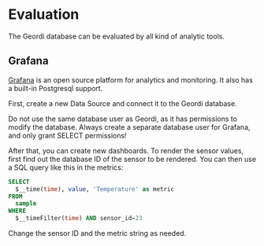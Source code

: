 # Evaluation

The Geordi database can be evaluated by all kind of analytic tools.

## Grafana

[Grafana](https://grafana.com/) is an open source platform for analytics and monitoring. It also has a built-in Postgresql support.

First, create a new Data Source and connect it to the Geordi database.

<div class="alert alert-info" role="alert">

Do not use the same database user as Geordi, as it has permissions to modify the database. Always create a separate database user for Grafana, and only grant SELECT permissions!
</div>

After that, you can create new dashboards. To render the sensor values, first find out the database ID of the sensor to be rendered. You can then use a SQL query like this in the metrics:

```sql
SELECT
  $__time(time), value, 'Temperature' as metric
FROM
  sample
WHERE
  $__timeFilter(time) AND sensor_id=23
```

Change the sensor ID and the metric string as needed.
